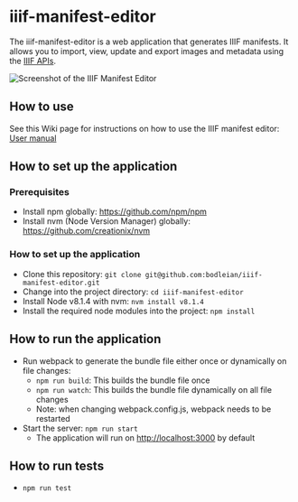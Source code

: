 # iiif-manifest-editor #

The iiif-manifest-editor is a web application that generates IIIF manifests. It allows you to import, view, update and export images and metadata using the [IIIF APIs](http://iiif.io/technical-details/).

![Screenshot of the IIIF Manifest Editor](https://cloud.githubusercontent.com/assets/725398/21155319/03fef050-c172-11e6-9253-c19b69c4c837.png)

## How to use
See this Wiki page for instructions on how to use the IIIF manifest editor:
[User manual](https://github.com/bodleian/iiif-manifest-editor/wiki/User-Manual)


## How to set up the application ##

### Prerequisites ###

* Install npm globally: https://github.com/npm/npm
* Install nvm (Node Version Manager) globally: https://github.com/creationix/nvm

### How to set up the application ###

* Clone this repository: `git clone git@github.com:bodleian/iiif-manifest-editor.git`
* Change into the project directory: `cd iiif-manifest-editor`
* Install Node v8.1.4 with nvm: `nvm install v8.1.4`
* Install the required node modules into the project: `npm install`

## How to run the application ##

* Run webpack to generate the bundle file either once or dynamically on file changes:
  * `npm run build`: This builds the bundle file once
  * `npm run watch`: This builds the bundle file dynamically on all file changes
  * Note: when changing webpack.config.js, webpack needs to be restarted
* Start the server: `npm run start`
  * The application will run on [http://localhost:3000](http://localhost:3000) by default

## How to run tests ##

* `npm run test`
